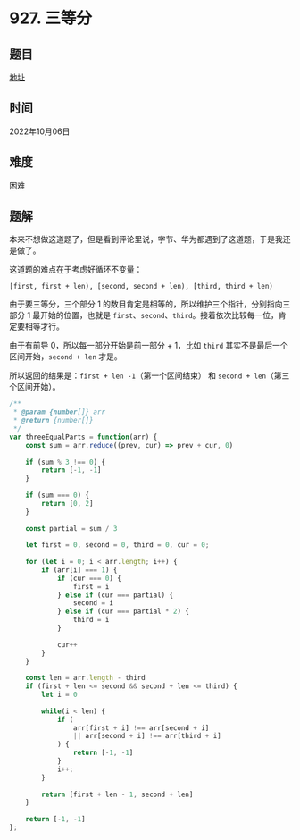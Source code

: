 # 927. 三等分

## 题目

[地址](https://leetcode.cn/problems/three-equal-parts/)

## 时间

2022年10月06日

## 难度

困难

## 题解

本来不想做这道题了，但是看到评论里说，字节、华为都遇到了这道题，于是我还是做了。

这道题的难点在于考虑好循环不变量：

```
[first, first + len), [second, second + len), [third, third + len)
```

由于要三等分，三个部分 1 的数目肯定是相等的，所以维护三个指针，分别指向三部分 1 最开始的位置，也就是 `first`、`second`、`third`。接着依次比较每一位，肯定要相等才行。

由于有前导 0，所以每一部分开始是前一部分 + 1，比如 `third` 其实不是最后一个区间开始，`second + len` 才是。

所以返回的结果是：`first + len -1`（第一个区间结束） 和 `second + len`（第三个区间开始）。


```js
/**
 * @param {number[]} arr
 * @return {number[]}
 */
var threeEqualParts = function(arr) {
    const sum = arr.reduce((prev, cur) => prev + cur, 0)
    
    if (sum % 3 !== 0) {
        return [-1, -1]
    }
    
    if (sum === 0) {
        return [0, 2]
    }
    
    const partial = sum / 3
    
    let first = 0, second = 0, third = 0, cur = 0;
    
    for (let i = 0; i < arr.length; i++) {
        if (arr[i] === 1) {
            if (cur === 0) {
                first = i
            } else if (cur === partial) {
                second = i
            } else if (cur === partial * 2) {
                third = i
            }
            
            cur++
        }
    }
    
    const len = arr.length - third
    if (first + len <= second && second + len <= third) {
        let i = 0
        
        while(i < len) {
            if (
                arr[first + i] !== arr[second + i] 
                || arr[second + i] !== arr[third + i]
            ) {
                return [-1, -1]
            }
            i++;
        }
        
        return [first + len - 1, second + len]
    }
    
    return [-1, -1]
};
```
